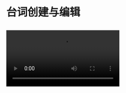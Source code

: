 # 台词创建与编辑

##

<video controls>
  <source src="../.gitbook/assets/test.mp4" type="video/mp4" />
</video>
